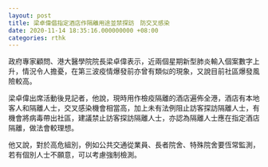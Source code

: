 ```yaml
---
layout: post
title: 梁卓偉倡指定酒店作隔離用途並禁探訪　防交叉感染
date: 2020-11-14 18:35:16.000000000 +08:00
categories: rthk
---
```


政府專家顧問、港大醫學院院長梁卓偉表示，近兩個星期新型肺炎輸入個案數字上升，情況令人擔憂，在第三波疫情爆發前亦曾有類似的現象，又說目前社區爆發風險較高。

梁卓偉出席活動後見記者，他說，現時用作檢疫隔離的酒店遍佈全港，酒店有本地客人和隔離人士，交叉感染機會相當高，加上未有法例阻止訪客探訪隔離人士，有機會將病毒帶出社區，建議禁止訪客探訪隔離人士，亦認為隔離人士應在指定酒店隔離，做法會較理想。

他又說，對於高危組別，例如公共交通從業員、長者院舍、特殊院舍要恆常監測，若有個別人士不願意，可以考慮強制檢測。
